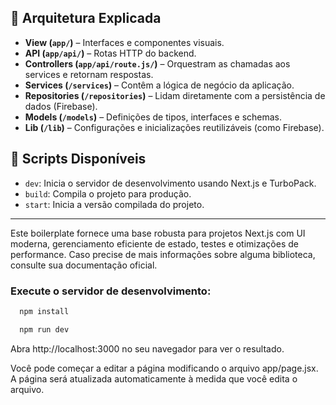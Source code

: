 ## 🧩 Arquitetura Explicada

- **View (`app/`)** – Interfaces e componentes visuais.
- **API (`app/api/`)** – Rotas HTTP do backend.
- **Controllers (`app/api/route.js/`)** – Orquestram as chamadas aos services e retornam respostas.
- **Services (`/services`)** – Contêm a lógica de negócio da aplicação.
- **Repositories (`/repositories`)** – Lidam diretamente com a persistência de dados (Firebase).
- **Models (`/models`)** – Definições de tipos, interfaces e schemas.
- **Lib (`/lib`)** – Configurações e inicializações reutilizáveis (como Firebase).


## 📜 Scripts Disponíveis

- `dev`: Inicia o servidor de desenvolvimento usando Next.js e TurboPack.
- `build`: Compila o projeto para produção.
- `start`: Inicia a versão compilada do projeto.

---

Este boilerplate fornece uma base robusta para projetos Next.js com UI moderna, gerenciamento eficiente de estado, testes e otimizações de performance. Caso precise de mais informações sobre alguma biblioteca, consulte sua documentação oficial.


### Execute o servidor de desenvolvimento:


```bash
  npm install
```

```bash
  npm run dev
```
Abra http://localhost:3000 no seu navegador para ver o resultado.

Você pode começar a editar a página modificando o arquivo app/page.jsx. A página será atualizada automaticamente à medida que você edita o arquivo.
